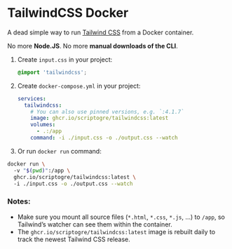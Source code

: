 # TailwindCSS Docker

A dead simple way to run [Tailwind CSS](https://tailwindcss.com/) from a Docker container. 

No more **Node.JS**. No more **manual downloads of the CLI**.

1. Create `input.css` in your project:
    ```css
    @import 'tailwindcss';
    ``` 
2. Create `docker-compose.yml` in your project:
    ```yaml
    services:
      tailwindcss:
        # You can also use pinned versions, e.g. `:4.1.7`
        image: ghcr.io/scriptogre/tailwindcss:latest
        volumes:
          - .:/app
        command: -i ./input.css -o ./output.css --watch
    ```

3.  Or run `docker run` command:
```bash
docker run \ 
  -v "$(pwd)":/app \
  ghcr.io/scriptogre/tailwindcss:latest \ 
  -i ./input.css -o ./output.css --watch
```


### **Notes:**
- Make sure you mount all source files (`*.html`, `*.css`, `*.js`, …) to `/app`, so Tailwind’s watcher can see them within the container.
- The `ghcr.io/scriptogre/tailwindcss:latest` image is rebuilt daily to track the newest Tailwind CSS release.